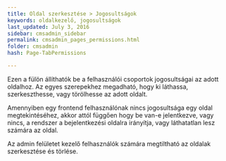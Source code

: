 ```yaml
---
title: Oldal szerkesztése > Jogosultságok
keywords: oldalkezelő, jogosultságok
last_updated: July 3, 2016
sidebar: cmsadmin_sidebar
permalink: cmsadmin_pages_permissions.html
folder: cmsadmin
hash: Page-TabPermissions

---
```


Ezen a fülön állíthatók be a felhasználói csoportok jogosultságai az adott oldalhoz. Az egyes szerepekhez megadható, hogy ki láthassa, szerkeszthesse, vagy törölhesse az adott oldalt.

Amennyiben egy frontend felhasználónak nincs jogosultsága egy oldal megtekintéséhez, akkor attól függően hogy be van-e jelentkezve, vagy nincs, a rendszer a bejelentkezési oldalra irányítja, vagy láthatatlan lesz számára az oldal.

Az admin felületet kezelő felhasználók számára megtiltható az oldalak szerkesztése és törlése.

